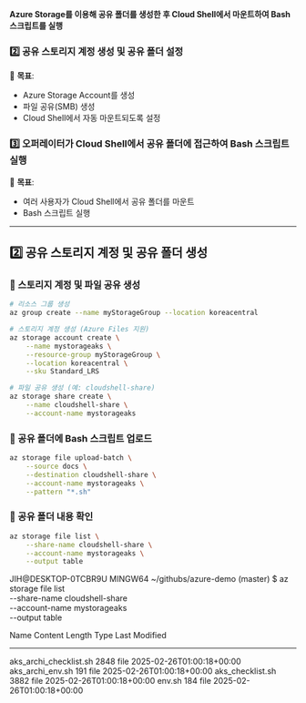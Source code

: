 
**Azure Storage를 이용해 공유 폴더를 생성한 후 Cloud Shell에서 마운트하여 Bash 스크립트를 실행**


### **2️⃣ 공유 스토리지 계정 생성 및 공유 폴더 설정**  
📌 **목표**:  
- Azure Storage Account를 생성  
- 파일 공유(SMB) 생성  
- Cloud Shell에서 자동 마운트되도록 설정  

### **3️⃣ 오퍼레이터가 Cloud Shell에서 공유 폴더에 접근하여 Bash 스크립트 실행**  
📌 **목표**:  
- 여러 사용자가 Cloud Shell에서 공유 폴더를 마운트  
- Bash 스크립트 실행  

---


## **2️⃣ 공유 스토리지 계정 및 공유 폴더 생성**  
### **🔹 스토리지 계정 및 파일 공유 생성**  
```bash
# 리소스 그룹 생성
az group create --name myStorageGroup --location koreacentral

# 스토리지 계정 생성 (Azure Files 지원)
az storage account create \
    --name mystorageaks \
    --resource-group myStorageGroup \
    --location koreacentral \
    --sku Standard_LRS

# 파일 공유 생성 (예: cloudshell-share)
az storage share create \
    --name cloudshell-share \
    --account-name mystorageaks
```

### **🔹 공유 폴더에 Bash 스크립트 업로드**  
```bash
az storage file upload-batch \
    --source docs \
    --destination cloudshell-share \
    --account-name mystorageaks \
    --pattern "*.sh"

```

### **🔹 공유 폴더 내용 확인**  
```bash
az storage file list \
    --share-name cloudshell-share \
    --account-name mystorageaks \
    --output table
```


JIH@DESKTOP-0TCBR9U MINGW64 ~/githubs/azure-demo (master)
$ az storage file list \
    --share-name cloudshell-share \
    --account-name mystorageaks \
    --output table

Name                    Content Length    Type    Last Modified
----------------------  ----------------  ------  -------------------------
aks_archi_checklist.sh  2848              file    2025-02-26T01:00:18+00:00
aks_archi_env.sh        191               file    2025-02-26T01:00:18+00:00
aks_checklist.sh        3882              file    2025-02-26T01:00:18+00:00
env.sh                  184               file    2025-02-26T01:00:18+00:00
